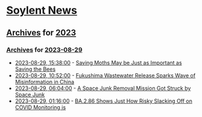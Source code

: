 # [Soylent News](../../../README.md)

## [Archives](../../index.md) for [2023](../index.md)

### [Archives](../../index.md) for [2023-08-29](index.md)

* [2023-08-29, 15:38:00](https://soylentnews.org/article.pl?sid=23/08/28/2314221&from=rss) - [Saving Moths May be Just as Important as Saving the Bees](https://soylentnews.org/article.pl?sid=23/08/28/2314221&from=rss)
* [2023-08-29, 10:52:00](https://soylentnews.org/article.pl?sid=23/08/28/2311201&from=rss) - [Fukushima Wastewater Release Sparks Wave of Misinformation in China](https://soylentnews.org/article.pl?sid=23/08/28/2311201&from=rss)
* [2023-08-29, 06:04:00](https://soylentnews.org/article.pl?sid=23/08/28/0046214&from=rss) - [A Space Junk Removal Mission Got Struck by Space Junk](https://soylentnews.org/article.pl?sid=23/08/28/0046214&from=rss)
* [2023-08-29, 01:16:00](https://soylentnews.org/article.pl?sid=23/08/28/0038218&from=rss) - [BA.2.86 Shows Just How Risky Slacking Off on COVID Monitoring is](https://soylentnews.org/article.pl?sid=23/08/28/0038218&from=rss)
